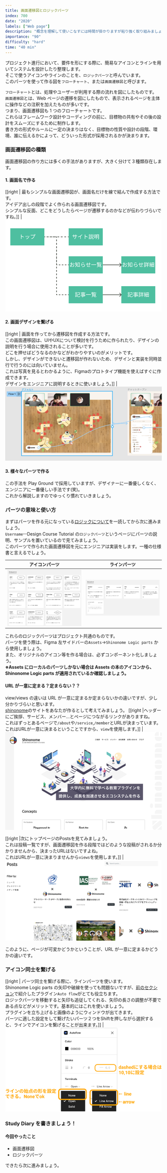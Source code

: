 ```yaml
---
title: 画面遷移図とロジックパーツ
index: 700
date: "2020"
labels: ["Web page"]
description: "概念を理解して使いこなすには時間が掛かりますが粘り強く取り組みましょう。"
importance: "90"
difficulty: "hard"
time: "40 min"
---
```


プロジェクト進行において、要件を形にする際に、簡易なアイコンとラインを用いてシステムを設計したり整理します。  
そこで使うアイコンやラインのことを、`ロジックパーツ`と呼んでいます。  
このパーツを使って作る図を`フローチャート`、または`画面遷移図`と呼びます。

`フローチャート`とは、処理やユーザーが利用する際の流れを図にしたものです。  
`画面遷移図`とは、Web ページの遷移を図にしたもので、表示されるページを主体に操作などの注釈を加えたものが多いです。  
つまり、画面遷移図も 1 つのフローチャートです。  
これらはフレームワーク設計やコーディングの前に、目標物の共有やその後の設計をスムーズにするために制作します。  
書き方の形式やルールに一定の決まりはなく、目標物の性質や設計の段階、環境、誰に伝えるかによって、どういった形式が採用されるかが決まります。

### 画面遷移図の種類

画面遷移図の作り方には多くの手法がありますが、大きく分けて３種類存在します。

#### 1. 画面名で作る

[[right | 最もシンプルな画面遷移図が、画面名だけを線で結んで作成する方法です。<br/>アイデア出しの段階でよく作られる画面遷移図です。<br/>シンプルな反面、どこをどうしたらページが遷移するのかなどが伝わりづらいですね。]]
| ![シンプル](./img/flow-chart.png)

#### 2. 画面デザインを繋げる

[[right | 画面を作ってから遷移図を作成する方法です。<br/>この画面遷移図は、UIやUXについて検討を行うために作られたり、デザインの説明を行う場合に使用されることが多いです。<br/>どこを押せばどうなるのかなどがわかりやすいのがメリットです。<br/>しかし、デザインができないと遷移図が作れないため、デザインと実装を同時並行で行うのには向いていません。<br/>これは写真を見るとわかるように、Figmaのプロトタイプ機能を使えばすぐに作成できます。<br/>デザインをエンジニアに説明するときに使いましょう。]]
| ![画面デザインを繋げる](./img/flow-chart-prototype.png)

#### 3. 様々なパーツで作る

この手法を Play Ground で採用していますが、デザイナーに一番優しくなく、エンジニアに一番優しい手法です(笑)。  
これから解説しますのでゆっくり慣れていきましょう。

### パーツの意味と使い方

まずはパーツを作る元になっている[ロジックについて](http://www.cs.shinshu-u.ac.jp/Lecture/Prog2/Prog1/class04.pdf)を一読してから次に進みましょう。  
`Username`--Design Course Tutorial の`ロジックパーツ`というページにパーツの説明、サンプルを置いているので見てみましょう。  
このパーツで作られた画面遷移図を元にエンジニアは実装をします。一種の仕様書と言えるでしょう。

| アイコンパーツ                | ラインパーツ                  |
| ----------------------------- | ----------------------------- |
| ![icon](./img/icon-parts.png) | ![line](./img/line-parts.png) |

これらのロジックパーツはプロジェクト共通のものです。  
パーツを使う際は、Figma 左サイドバーの`Assets`→`Shinonome Logic parts` から使用しましょう。  
また、オリジナルのアイコン等を作る場合は、必ずコンポーネント化しましょう。  
**※Assets にローカルのパーツしかない場合は Assets の本のアイコンから、Shinonome Logic parts が適用されているか確認しましょう。**

#### URL が一意に定まる？定まらない？？

view/views の違いは URL が一意に定まるか定まらないかの違いですが、少し分かりづらいと思います。  
[shinonome](https://shinonome.io/)のサイトをあなたが作るとして考えてみましょう。
[[right |ヘッダーにご挨拶、サービス、メンバー...とページにつながるリンクがありますね。<br/>これはずっとあるページで`/about`や`/service`,`/member`とURLが決まっています。<br/>これはURLが一意に決まるということですから、`view`を使用します。]]
| ![shinonome](./img/shinonome.png)

[[right |次にトップページのPostsを見てみましょう。<br/>これは投稿一覧ですが、画面遷移図を作る段階ではどのような投稿がされるか分かりませんから、決まったURLはないですよね。<br/>これはURLが一意に決まりませんから`views`を使用します。]]
| ![shinonome](./img/shinonome-posts.png)

このように、ページが可変かどうかということが、URL が一意に定まるかどうかの違いです。

### アイコン同士を繋げる

[[right | パーツ同士を繋げる際に、ラインパーツを使います。<br/>Shinonome Logic parts の矢印や破線を使っても問題ないですが、[前のセクション](/figma/section5/)で紹介したプラグイン`Auto flow`がとても役立ちます。<br/>ロジックパーツを移動すると矢印も追従してくれる、矢印の長さの調整が不要である点などがメリットです。基本的にはこれを使いましょう。<br/>プラグインを立ち上げると画像のようにウィンドウが出てきます。<br/>パーツに適した設定をして繋げたいパーツ２つをShiftを押しながら選択すると、ラインでアイコンを繋げることが出来ます。]]
| ![autoflow](./img/how-to-autoflow.png)

### Study Diary を書きましょう！

#### 今回やったこと

- 画面遷移図
- ロジックパーツ

できたら次に進みましょう。
